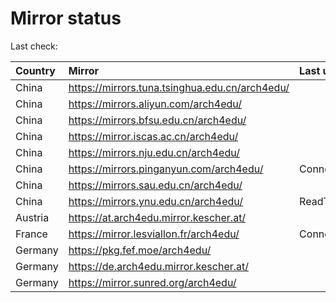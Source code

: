 <script src="./time.js"></script>
# Mirror status
Last check: <script type="text/javascript">localize(1677784606.6700513);</script>

|Country|Mirror|Last update|
|:------|:-----|:----------|
|China|https://mirrors.tuna.tsinghua.edu.cn/arch4edu/|<script type="text/javascript">localize(1677738997);</script>|
|China|https://mirrors.aliyun.com/arch4edu/|<script type="text/javascript">localize(1677652675);</script>|
|China|https://mirrors.bfsu.edu.cn/arch4edu/|<script type="text/javascript">localize(1677738997);</script>|
|China|https://mirror.iscas.ac.cn/arch4edu/|<script type="text/javascript">localize(1677738997);</script>|
|China|https://mirrors.nju.edu.cn/arch4edu/|<script type="text/javascript">localize(1677738997);</script>|
|China|https://mirrors.pinganyun.com/arch4edu/|ConnectionError|
|China|https://mirrors.sau.edu.cn/arch4edu/|<script type="text/javascript">localize(1673850842);</script>|
|China|https://mirrors.ynu.edu.cn/arch4edu/|ReadTimeout|
|Austria|https://at.arch4edu.mirror.kescher.at/|<script type="text/javascript">localize(1677738997);</script>|
|France|https://mirror.lesviallon.fr/arch4edu/|ConnectTimeout|
|Germany|https://pkg.fef.moe/arch4edu/|<script type="text/javascript">localize(1677738997);</script>|
|Germany|https://de.arch4edu.mirror.kescher.at/|<script type="text/javascript">localize(1677738997);</script>|
|Germany|https://mirror.sunred.org/arch4edu/|<script type="text/javascript">localize(1677738997);</script>|

<script src="./tablefilter/tablefilter.js"></script>
<script src="./table.js"></script>
